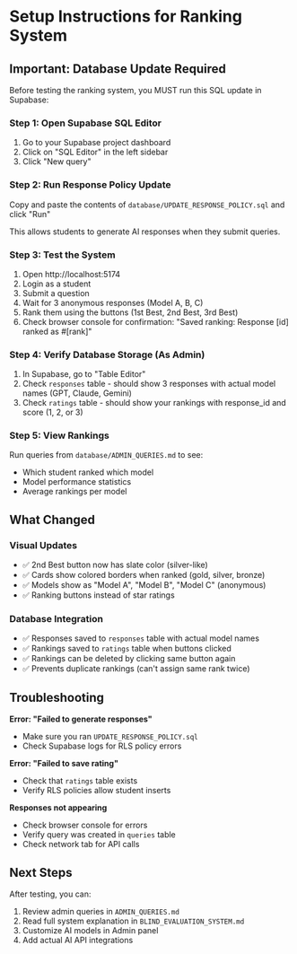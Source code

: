 # Setup Instructions for Ranking System

## Important: Database Update Required

Before testing the ranking system, you MUST run this SQL update in Supabase:

### Step 1: Open Supabase SQL Editor
1. Go to your Supabase project dashboard
2. Click on "SQL Editor" in the left sidebar
3. Click "New query"

### Step 2: Run Response Policy Update
Copy and paste the contents of `database/UPDATE_RESPONSE_POLICY.sql` and click "Run"

This allows students to generate AI responses when they submit queries.

### Step 3: Test the System
1. Open http://localhost:5174
2. Login as a student
3. Submit a question
4. Wait for 3 anonymous responses (Model A, B, C)
5. Rank them using the buttons (1st Best, 2nd Best, 3rd Best)
6. Check browser console for confirmation: "Saved ranking: Response [id] ranked as #[rank]"

### Step 4: Verify Database Storage (As Admin)
1. In Supabase, go to "Table Editor"
2. Check `responses` table - should show 3 responses with actual model names (GPT, Claude, Gemini)
3. Check `ratings` table - should show your rankings with response_id and score (1, 2, or 3)

### Step 5: View Rankings
Run queries from `database/ADMIN_QUERIES.md` to see:
- Which student ranked which model
- Model performance statistics
- Average rankings per model

## What Changed

### Visual Updates
- ✅ 2nd Best button now has slate color (silver-like)
- ✅ Cards show colored borders when ranked (gold, silver, bronze)
- ✅ Models show as "Model A", "Model B", "Model C" (anonymous)
- ✅ Ranking buttons instead of star ratings

### Database Integration
- ✅ Responses saved to `responses` table with actual model names
- ✅ Rankings saved to `ratings` table when buttons clicked
- ✅ Rankings can be deleted by clicking same button again
- ✅ Prevents duplicate rankings (can't assign same rank twice)

## Troubleshooting

**Error: "Failed to generate responses"**
- Make sure you ran `UPDATE_RESPONSE_POLICY.sql`
- Check Supabase logs for RLS policy errors

**Error: "Failed to save rating"**
- Check that `ratings` table exists
- Verify RLS policies allow student inserts

**Responses not appearing**
- Check browser console for errors
- Verify query was created in `queries` table
- Check network tab for API calls

## Next Steps

After testing, you can:
1. Review admin queries in `ADMIN_QUERIES.md`
2. Read full system explanation in `BLIND_EVALUATION_SYSTEM.md`
3. Customize AI models in Admin panel
4. Add actual AI API integrations
